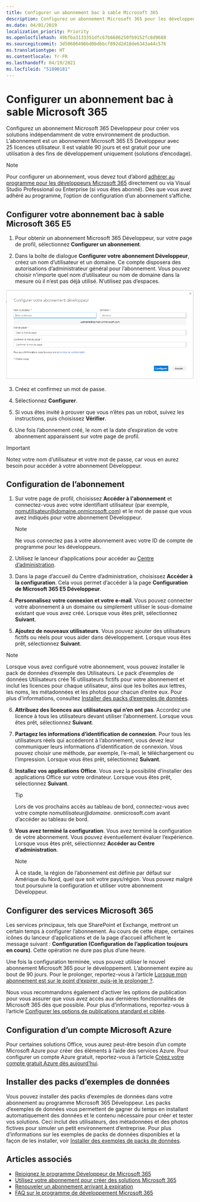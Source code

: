 ```yaml
---
title: Configurer un abonnement bac à sable Microsoft 365
description: Configurez un abonnement Microsoft 365 pour les développeurs pour créer des solutions, indépendamment de votre environnement de production.
ms.date: 04/01/2019
localization_priority: Priority
ms.openlocfilehash: 49bfba3133351dfc67b6686250fb9152fc8d9688
ms.sourcegitcommit: 3d50606496bd0bdbbcf892d2d18de6343a44c576
ms.translationtype: HT
ms.contentlocale: fr-FR
ms.lasthandoff: 04/19/2021
ms.locfileid: "51890181"
---
```

# <a name="set-up-a-microsoft-365-developer-sandbox-subscription"></a>Configurer un abonnement bac à sable Microsoft 365 

Configurez un abonnement Microsoft 365 Développeur pour créer vos solutions indépendamment de votre environnement de production. L’abonnement est un abonnement Microsoft 365 E5 Développeur avec 25 licences utilisateur. Il est valable 90 jours et est gratuit pour une utilisation à des fins de développement uniquement (solutions d’encodage). 

> [!NOTE] 
> Pour configurer un abonnement, vous devez tout d’abord [adhérer au programme pour les développeurs Microsoft 365](microsoft-365-developer-program.md) directement ou via Visual Studio Professional ou Enterprise (si vous êtes abonné). Dès que vous avez adhéré au programme, l’option de configuration d’un abonnement s’affiche.

## <a name="set-up-your-microsoft-365-e5-sandbox-subscription"></a>Configurer votre abonnement bac à sable Microsoft 365 E5

1. Pour obtenir un abonnement Microsoft 365 Développeur, sur votre page de profil, sélectionnez **Configurer un abonnement**.

2. Dans la boîte de dialogue **Configurer votre abonnement Développeur**, créez un nom d’utilisateur et un domaine. Ce compte disposera des autorisations d’administrateur général pour l’abonnement. Vous pouvez choisir n’importe quel nom d’utilisateur ou nom de domaine dans la mesure où il n’est pas déjà utilisé. N’utilisez pas d’espaces.

  ![Formulaire de configuration de l’abonnement](images/5-set-up-form.png)

3. Créez et confirmez un mot de passe.

4. Sélectionnez **Configurer**.

5. Si vous êtes invité à prouver que vous n’êtes pas un robot, suivez les instructions, puis choisissez **Vérifier**.

6. Une fois l’abonnement créé, le nom et la date d’expiration de votre abonnement apparaissent sur votre page de profil.

  > [!IMPORTANT]
  > Notez votre nom d’utilisateur et votre mot de passe, car vous en aurez besoin pour accéder à votre abonnement Développeur.

## <a name="configure-the-subscription"></a>Configuration de l’abonnement

1. Sur votre page de profil, choisissez **Accéder à l'abonnement** et connectez-vous avec votre identifiant utilisateur (par exemple, nomutilisateur@domaine.onmicrosoft.com) et le mot de passe que vous avez indiqués pour votre abonnement Développeur.

   > [!NOTE] 
   > Ne vous connectez pas à votre abonnement avec votre ID de compte de programme pour les développeurs.

2. Utilisez le lanceur d’applications pour accéder au [Centre d’administration](https://admin.microsoft.com/AdminPortal/Home#/homepage).

3. Dans la page d’accueil du Centre d’administration, choisissez **Accéder à la configuration**. Cela vous permet d’accéder à la page **Configuration de Microsoft 365 E5 Développeur**.

4. **Personnalisez votre connexion et votre e-mail**. Vous pouvez connecter votre abonnement à un domaine ou simplement utiliser le sous-domaine existant que vous avez créé. Lorsque vous êtes prêt, sélectionnez **Suivant**.

5. **Ajoutez de nouveaux utilisateurs**. Vous pouvez ajouter des utilisateurs fictifs ou réels pour vous aider dans développement. Lorsque vous êtes prêt, sélectionnez **Suivant**.
    
  > [!NOTE]
  > Lorsque vous avez configuré votre abonnement, vous pouvez installer le pack de données d’exemple des Utilisateurs. Le pack d’exemples de données Utilisateurs crée 16 utilisateurs fictifs pour votre abonnement et inclut les licences pour chaque utilisateur, ainsi que les boîtes aux lettres, les noms, les métadonnées et les photos pour chacun d’entre eux. Pour plus d'informations, consultez [Installer des packs d’exemples de données](install-sample-packs.md).

6. **Attribuez des licences aux utilisateurs qui n’en ont pas**. Accordez une licence à tous les utilisateurs devant utiliser l’abonnement. Lorsque vous êtes prêt, sélectionnez **Suivant**.

7. **Partagez les informations d’identification de connexion**. Pour tous les utilisateurs réels qui accéderont à l’abonnement, vous devez leur communiquer leurs informations d’identification de connexion. Vous pouvez choisir une méthode, par exemple, l’e-mail, le téléchargement ou l’impression. Lorsque vous êtes prêt, sélectionnez **Suivant**.

8. **Installez vos applications Office**. Vous avez la possibilité d’installer des applications Office sur votre ordinateur. Lorsque vous êtes prêt, sélectionnez **Suivant**.

   > [!TIP] 
   > Lors de vos prochains accès au tableau de bord, connectez-vous avec votre compte *nomutilisateur@domaine*. onmicrosoft.com avant d’accéder au tableau de bord.

9. **Vous avez terminé la configuration**. Vous avez terminé la configuration de votre abonnement. Vous pouvez éventuellement évaluer l’expérience. Lorsque vous êtes prêt, sélectionnez **Accéder au Centre d’administration**.
    
   > [!NOTE] 
   > À ce stade, la région de l’abonnement est définie par défaut sur Amérique du Nord, quel que soit votre pays/région. Vous pouvez malgré tout poursuivre la configuration et utiliser votre abonnement Développeur.

## <a name="provision-microsoft-365-services"></a>Configurer des services Microsoft 365

Les services principaux, tels que SharePoint et Exchange, mettront un certain temps à configurer l’abonnement. Au cours de cette étape, certaines icônes du lanceur d’applications et de la page d’accueil affichent le message suivant : **Configuration (Configuration de l’application toujours en cours)**. Cette opération ne dure pas plus d’une heure.

Une fois la configuration terminée, vous pouvez utiliser le nouvel abonnement Microsoft 365 pour le développement. L’abonnement expire au bout de 90 jours. Pour le prolonger, reportez-vous à l’article [Lorsque mon abonnement est sur le point d’expirer, puis-je le prolonger ?](microsoft-365-developer-program-faq.md#renew-subscription).

Nous vous recommandons également d’activer les options de publication pour vous assurer que vous avez accès aux dernières fonctionnalités de Microsoft 365 dès que possible. Pour plus d’informations, reportez-vous à l’article [Configurer les options de publications standard et ciblée](https://support.office.com/article/set-up-the-standard-or-targeted-release-options-in-office-365-3b3adfa4-1777-4ff0-b606-fb8732101f47).

## <a name="set-up-a-microsoft-azure-account"></a>Configuration d’un compte Microsoft Azure

Pour certaines solutions Office, vous aurez peut-être besoin d’un compte Microsoft Azure pour créer des éléments à l’aide des services Azure. Pour configurer un compte Azure gratuit, reportez-vous à l’article [Créez votre compte gratuit Azure dès aujourd’hui](https://azure.microsoft.com/free/).

## <a name="install-sample-data-packs"></a>Installer des packs d’exemples de données

Vous pouvez installer des packs d’exemples de données dans votre abonnement au programme Microsoft 365 Développeur. Les packs d’exemples de données vous permettent de gagner du temps en installant automatiquement des données et le contenu nécessaire pour créer et tester vos solutions. Ceci inclut des utilisateurs, des métadonnées et des photos fictives pour simuler un petit environnement d’entreprise. Pour plus d’informations sur les exemples de packs de données disponibles et la façon de les installer, voir [Installer des exemples de packs de données](install-sample-packs.md).

## <a name="see-also"></a>Articles associés

- [Rejoignez le programme Développeur de Microsoft 365](microsoft-365-developer-program.md)
- [Utilisez votre abonnement pour créer des solutions Microsoft 365](build-microsoft-365-solutions.md)
- [Renouveler un abonnement arrivant à expiration](subscription-expiration-and-renewal.md)
- [FAQ sur le programme de développement Microsoft 365](microsoft-365-developer-program-faq.md)
